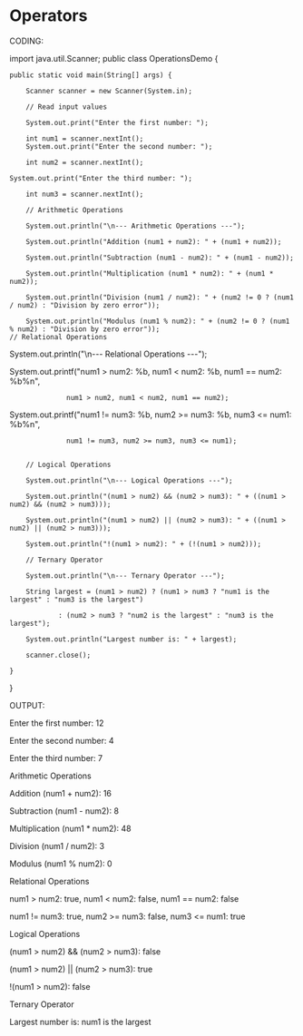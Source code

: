 # Operators
CODING:

import java.util.Scanner;
public class OperationsDemo {

    public static void main(String[] args) {

        Scanner scanner = new Scanner(System.in);

        // Read input values

        System.out.print("Enter the first number: ");

        int num1 = scanner.nextInt();
        System.out.print("Enter the second number: ");

        int num2 = scanner.nextInt();

    System.out.print("Enter the third number: ");

        int num3 = scanner.nextInt();

        // Arithmetic Operations

        System.out.println("\n--- Arithmetic Operations ---");

        System.out.println("Addition (num1 + num2): " + (num1 + num2));

        System.out.println("Subtraction (num1 - num2): " + (num1 - num2));

        System.out.println("Multiplication (num1 * num2): " + (num1 * num2));

        System.out.println("Division (num1 / num2): " + (num2 != 0 ? (num1 / num2) : "Division by zero error"));

        System.out.println("Modulus (num1 % num2): " + (num2 != 0 ? (num1 % num2) : "Division by zero error"));
    // Relational Operations

System.out.println("\n--- Relational Operations ---");

System.out.printf("num1 > num2: %b, 
num1 < num2: %b, num1 == num2: %b%n", 

                  num1 > num2, num1 < num2, num1 == num2);

System.out.printf("num1 != num3: %b, num2 >= num3: %b, num3 <= num1: %b%n", 

                  num1 != num3, num2 >= num3, num3 <= num1);


        // Logical Operations

        System.out.println("\n--- Logical Operations ---");

        System.out.println("(num1 > num2) && (num2 > num3): " + ((num1 > num2) && (num2 > num3)));

        System.out.println("(num1 > num2) || (num2 > num3): " + ((num1 > num2) || (num2 > num3)));

        System.out.println("!(num1 > num2): " + (!(num1 > num2)));

        // Ternary Operator

        System.out.println("\n--- Ternary Operator ---");

        String largest = (num1 > num2) ? (num1 > num3 ? "num1 is the largest" : "num3 is the largest")

                : (num2 > num3 ? "num2 is the largest" : "num3 is the largest");

        System.out.println("Largest number is: " + largest);

        scanner.close();

    }

}



OUTPUT:

Enter the first number: 12

Enter the second number: 4

Enter the third number: 7


Arithmetic Operations 

Addition (num1 + num2): 16

Subtraction (num1 - num2): 8

Multiplication (num1 * num2): 48

Division (num1 / num2): 3

Modulus (num1 % num2): 0


 Relational Operations

num1 > num2: true, num1 < num2: false, num1 == num2: false

num1 != num3: true, num2 >= num3: false, num3 <= num1: true


Logical Operations 

(num1 > num2) && (num2 > num3): false

(num1 > num2) || (num2 > num3): true

!(num1 > num2): false


Ternary Operator

Largest number is: num1 is the largest
